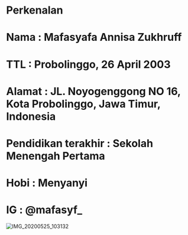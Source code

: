 # Perkenalan

# Nama : Mafasyafa Annisa Zukhruff
# TTL  : Probolinggo, 26 April 2003
#  Alamat : JL. Noyogenggong NO 16, Kota Probolinggo, Jawa Timur, Indonesia
#  Pendidikan terakhir : Sekolah Menengah Pertama
# Hobi : Menyanyi 
# IG : @mafasyf_

![IMG_20200525_103132](https://user-images.githubusercontent.com/60589488/88146285-dd7c7980-cc25-11ea-9907-e32487dbd74b.jpg)

